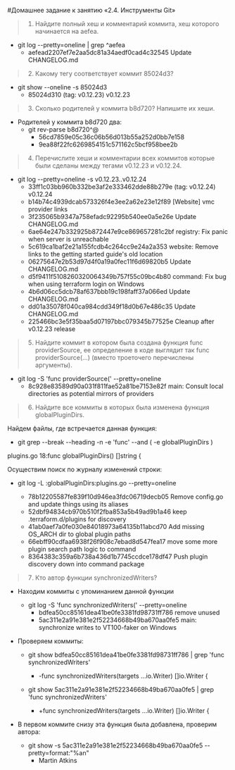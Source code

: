 #Домашнее задание к занятию «2.4. Инструменты Git»

>1. Найдите полный хеш и комментарий коммита, хеш которого начинается на aefea.

- git log --pretty=oneline | grep ^aefea
  - aefead2207ef7e2aa5dc81a34aedf0cad4c32545 Update CHANGELOG.md

>2. Какому тегу соответствует коммит 85024d3?

- git show --oneline -s 85024d3
  - 85024d310 (tag: v0.12.23) v0.12.23

>3. Сколько родителей у коммита b8d720? Напишите их хеши.

- Родителей у коммита b8d720 два:
  - git rev-parse b8d720^@
    - 56cd7859e05c36c06b56d013b55a252d0bb7e158
    - 9ea88f22fc6269854151c571162c5bcf958bee2b
    
>4. Перечислите хеши и комментарии всех коммитов которые были сделаны между тегами v0.12.23 и v0.12.24.

- git log --pretty=oneline -s v0.12.23..v0.12.24
  - 33ff1c03bb960b332be3af2e333462dde88b279e (tag: v0.12.24) v0.12.24
  - b14b74c4939dcab573326f4e3ee2a62e23e12f89 [Website] vmc provider links
  - 3f235065b9347a758efadc92295b540ee0a5e26e Update CHANGELOG.md
  - 6ae64e247b332925b872447e9ce869657281c2bf registry: Fix panic when server is unreachable
  - 5c619ca1baf2e21a155fcdb4c264cc9e24a2a353 website: Remove links to the getting started guide's old location
  - 06275647e2b53d97d4f0a19a0fec11f6d69820b5 Update CHANGELOG.md
  - d5f9411f5108260320064349b757f55c09bc4b80 command: Fix bug when using terraform login on Windows
  - 4b6d06cc5dcb78af637bbb19c198faff37a066ed Update CHANGELOG.md
  - dd01a35078f040ca984cdd349f18d0b67e486c35 Update CHANGELOG.md
  - 225466bc3e5f35baa5d07197bbc079345b77525e Cleanup after v0.12.23 release

>5. Найдите коммит в котором была создана функция func providerSource, ее определение в коде выглядит так func providerSource(...) (вместо троеточего перечислены аргументы).
- git log -S 'func providerSource(' --pretty=oneline
  - 8c928e83589d90a031f811fae52a81be7153e82f main: Consult local directories as potential mirrors of providers

>6. Найдите все коммиты в которых была изменена функция globalPluginDirs.

Найдем файлы, где встречается данная функция:
- git grep --break --heading -n -e 'func' --and \( -e globalPluginDirs \)

plugins.go 18:func globalPluginDirs() []string {

Осуществим поиск по журналу изменений строки:
- git log -L :globalPluginDirs:plugins.go --pretty=oneline

  - 78b12205587fe839f10d946ea3fdc06719decb05 Remove config.go and update things using its aliases
  - 52dbf94834cb970b510f2fba853a5b49ad9b1a46 keep .terraform.d/plugins for discovery
  - 41ab0aef7a0fe030e84018973a64135b11abcd70 Add missing OS_ARCH dir to global plugin paths
  - 66ebff90cdfaa6938f26f908c7ebad8d547fea17 move some more plugin search path logic to command
  - 8364383c359a6b738a436d1b7745ccdce178df47 Push plugin discovery down into command package

>7.  Кто автор функции synchronizedWriters?
- Находим коммиты с упоминанием данной функции
  - git log -S 'func synchronizedWriters(' --pretty=oneline
    - bdfea50cc85161dea41be0fe3381fd98731ff786 remove unused
    - 5ac311e2a91e381e2f52234668b49ba670aa0fe5 main: synchronize writes to VT100-faker on Windows
  
- Проверяем коммиты:
  - git show bdfea50cc85161dea41be0fe3381fd98731ff786 | grep 'func synchronizedWriters'
    - -func synchronizedWriters(targets ...io.Writer) []io.Writer {
  
  - git show 5ac311e2a91e381e2f52234668b49ba670aa0fe5 | grep 'func synchronizedWriters'
    - +func synchronizedWriters(targets ...io.Writer) []io.Writer {
- В первом коммите снизу эта функция была добавлена, проверим автора:
  - git show -s 5ac311e2a91e381e2f52234668b49ba670aa0fe5 --pretty=format:"%an"
    - Martin Atkins
